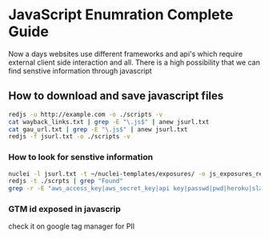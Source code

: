 # JavaScript Enumration Complete Guide
Now a days websites use different frameworks and api's which require external client side interaction and all. There is a high possibility that we can find senstive information through javascript

## How to download and save javascript files
```bash
redjs -u http://example.com -o ./scripts -v
cat wayback_links.txt | grep -E "\.js$" | anew jsurl.txt
cat gau_url.txt | grep -E "\.js$" | anew jsurl.txt
redjs -f jsurl.txt -o ./scripts -v 
```

### How to look for senstive information 
```bash
nuclei -l jsurl.txt -t ~/nuclei-templates/exposures/ -o js_exposures_results.txt
redjs -t ./scrpts | grep "Found"
grep -r -E "aws_access_key|aws_secret_key|api key|passwd|pwd|heroku|slack|firebase|swagger|aws_secret_key|aws key|password|ftp password|jdbc|db|sql|secret jet|config|admin|pwd|json|gcp|htaccess|.env|ssh key|.git|access key|secret token|oauth_token|oauth_token_secret" /path/to/directory/*.js

```

### GTM id exposed in javascrip
check it on google tag manager for PII
